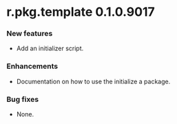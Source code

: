# r.pkg.template 0.1.0.9017
### New features
* Add an initializer script.
### Enhancements
* Documentation on how to use the initialize a package.
### Bug fixes
* None.
